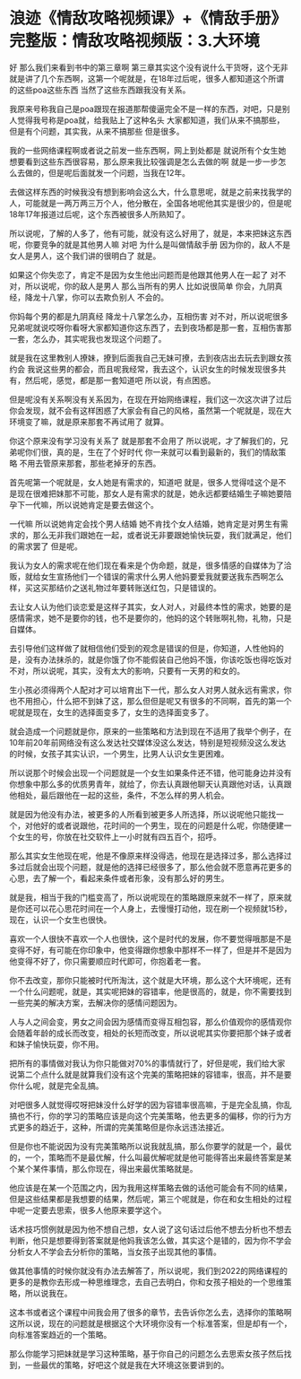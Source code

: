 # 浪迹《情敌攻略视频课》+《情敌手册》完整版：情敌攻略视频版：3.大环境

好 那么我们来看到书中的第三章啊 第三章其实这个没有说什么干货呀，这个无非就是讲了几个东西啊，这第一个呢就是，在18年过后呢，很多人都知道这个所谓的这些poa这些东西 当然了这些东西跟我没有关系。

我原来号称我自己是poa跟现在报道那帮傻逼完全不是一样的东西，对吧，只是别人觉得我号称是poa就，给我贴上了这种名头 大家都知道，我们从来不搞那些，但是有个问题，其实我，从来不搞那些 但是很多。

我的一些网络课程啊或者说之前发一些东西啊，网上到处都是 就说所有个女生她想要看到这些东西很容易，那么原来我比较强调是怎么去做的啊 就是一步一步怎么去做的，但是呢后面就发一个问题，当我在12年。

去做这样东西的时候我没有想到影响会这么大，什么意思呢，就是之前来找我学的人，可能就是一两万两三万个人，他分散在，全国各地呢他其实是很少的，但是呢18年17年报道过后呢，这个东西被很多人所熟知了。

所以说呢，了解的人多了，他有可能，就没有这么好用了，就是，本来把妹这东西呢，你要竞争的就是其他男人嘛 对吧 为什么是叫做情敌手册 因为你的，敌人不是女人是男人，这个我们讲的很明白了 就是。

如果这个你失恋了，肯定不是因为女生他出问题而是他跟其他男人在一起了 对不对，所以说呢，你的敌人是男人 那么当所有的男人 比如说很简单 你会，九阴真经，降龙十八掌，你可以去欺负别人 不会的。

你妈每个男的都是九阴真经 降龙十八掌怎么办，互相伤害 对不对，所以说呢很多兄弟呢就说哎呀你看呀大家都知道你这东西了，去到夜场都是那一套，互相伤害那一套，怎么办，其实呢我也发现这个问题了。

就是我在这里教别人撩妹，撩到后面我自己无妹可撩，去到夜店出去玩去到跟女孩约会 我说这些男的都会，而且呢我经常，我去这个，认识女生的时候发现很多共有，然后呢，感觉，都是那一套知道吧 所以说，有点困惑。

但是呢没有关系啊没有关系因为，在现在开始网络课程，我们这一次这次讲了过后你会发现，就不会有这样困惑了大家会有自己的风格，虽然第一个呢就是，现在大环境变了嘛，就是原来那套不再试用了 就算。

你这个原来没有学习没有关系了 就是那套不会用了 所以说呢，才了解我们的，兄弟呢你们很，真的是，生在了个好时代 你一来就可以看到最新的，我们的情敌策略 不用去管原来那套，那些老掉牙的东西。

首先呢第一个呢就是，女人她是有需求的，知道吧 就是，很多人觉得哇这个是不是现在很难把妹那不可能，那女人是有需求的就是，她永远都要结婚生子嘛她要陪孕下一代嘛，所以说她肯定是要去做这个。

一代嘛 所以说她肯定会找个男人结婚 她不肯找个女人结婚，她肯定是对男生有需求的，那么无非我们跟她在一起，或者说无非要跟她愉快玩耍，我们就满足，他们的需求罢了 但是呢。

我认为女人的需求呢在他们现在看来是个伪命题，就是，很多情感的自媒体为了洽贩，就给女生宣扬他们一个错误的需求什么男人他妈要爱我就要送我东西啊怎么样，买这买那结价之送礼物过年要转账送红包，只是错误的。

去让女人认为他们谈恋爱是这样子其实，女人对人，对最终本性的需求，她要的是感情需求，她不是要你的钱，也不是要你的，他妈的这个转账啊礼物，礼物，只是自媒体。

去引导他们这样做了就相信他们受到的观念是错误的但是，你知道，人性他妈的是，没有办法抹杀的，就是你饿了你不能假装自己他妈不饿，你该吃饭也得吃饭对不对，所以说呢，其实，没有太大的影响，只要有一天男的和女的。

生小孩必须得两个人配对才可以培育出下一代，那么女人对男人就永远有需求，你也不用担心，什么把不到妹了这，那么但但是呢又有很多的不同啊，首先的第一个呢就是现在，女生的选择面变多了，女生的选择面变多了。

就会造成一个问题就是你，原来的一些策略和方法到现在不适用了我举个例子，在10年前20年前网络没有这么发达社交媒体没这么发达，特别是短视频没这么发达的时候，女孩子其实认识，一个男生，比男人认识女生更困难。

所以说那个时候会出现一个问题就是一个女生如果条件还不错，他可能身边并没有你想象中那么多的优质男青年，就给了，你去认真跟他聊天认真跟他对话，认真跟他相处，最后跟他在一起的这些，条件，不怎么样的男人机会。

就是因为他没有办法，被更多的人所看到被更多人所选择，所以说呢他只能找一个，对他好的或者说跟他，花时间的一个男生，现在的问题是什么呢，你随便建一个女生的号，你放在社交软件上一小时就有四五百个，招呼。

那么其实女生他现在呢，他是不像原来样没得选，他现在是选择过多，那么选择过多过后就会出现个问题，就是他的选择已经很多了，那么他会就不愿意再花更多的心思，去了解一个，看起来条件或者形象，没有那么好的男生。

就是我，相当于我的门槛变高了，所以说呢现在的策略跟原来就不一样了，原来就是你还可以花心思花时间在一个人身上，去慢慢打动他，现在刷一个视频就15秒，现在，认识一个女生也很快。

喜欢一个人很快不喜欢一个人也很快，这个是时代的发展，你不要觉得哦那是不是变得不好，有可能在你印象中，他变得跟你想象中那样不一样了，但是并不是因为他变得不好了，你只需要顺应时代即可，你抱着老一套。

你不去改变，那你只能被时代所淘汰，这个就是大环境，那么这个大环境呢，还有一个什么问题呢，就是，其实呢把妹的容错率，他是很高的，就是，你不需要找到一些完美的解决方案，去解决你的感情问题因为。

人与人之间会变，男女之间会因为感情而变得互相包容，那么价值观你的感情观你会随着年龄的成长而改变，相处的长短而改变，所以说呢其实你要把那个妹子或者和妹子愉快玩耍，你不用。

把所有的事情做对我认为你只能做对70%的事情就行了，好但是呢，我们给大家说第二个点什么就是就算我们没有这个完美的策略把妹的容错率，很高，并不是要你什么呢，就是完全乱搞。

对吧很多人就觉得哎呀把妹没什么好学的因为容错率很高嘛，于是完全乱搞，你乱搞也不行，你的学习的策略应该是向这个完美策略，他去更多的偏移，你的行为方式更多的趋近于，这种，所谓的完美策略但是你永远违法接近。

但是你也不能说因为没有完美策略所以说我就乱搞，那么你要学的就是一个，最优的，一个，策略而不是最优解，什么叫最优解呢就是他可能得答出来最终答案是某个某个某件事情，那么你现在，得出来最优策略就是。

他应该是在某一个范围之内，因为我用这样策略去做的话他可能会有不同的结果，但是这些结果都是我想要的结果，然后呢，第三个呢就是，你在和女生相处的过程中呢一定要去思索，很多人他原来要学这个。

话术技巧惯例就是因为他不想自己想，女人说了这句话过后他不想去分析也不想去判断，他只是想要得到答案就是他妈我该怎么做，其实这个是错的，因为你不学会分析女人不学会去分析你的策略，当女孩子出现其他的事情。

做其他事情的时候你就没有办法去解答了，所以说呢，我们到2022的网络课程的更多的是教你去形成一种思维理念，去自己去明白，你和女孩子相处的一个思维策略，所以说我在。

这本书或者这个课程中间我会用了很多的章节，去告诉你怎么去，选择你的策略啊这所以说，现在的问题就是根据这个大环境你没有一个标准答案，但是却有一个，向标准答案趋近的一个策略。

那么你能学习把妹就是学习这种策略，基于你自己的问题怎么去思索女孩子然后找到，一些最优的策略，好吧这个就是我在大环境这张要讲到的。